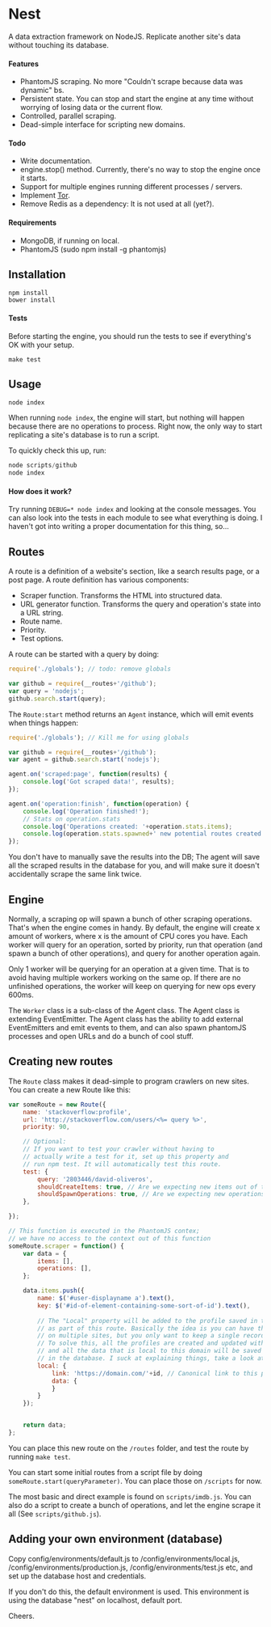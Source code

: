 Nest
==============

A data extraction framework on NodeJS. Replicate another site's data without touching its database.

#### Features
  * PhantomJS scraping. No more "Couldn't scrape because data was dynamic" bs.
  * Persistent state. You can stop and start the engine at any time without worrying of losing data or the current flow.
  * Controlled, parallel scraping.
  * Dead-simple interface for scripting new domains.

#### Todo
  * Write documentation.
  * engine.stop() method. Currently, there's no way to stop the engine once it starts.
  * Support for multiple engines running different processes / servers.
  * Implement [Tor](https://github.com/d-oliveros/node-tor-nightcrawler).
  * Remove Redis as a dependency: It is not used at all (yet?).

#### Requirements
  * MongoDB, if running on local.
  * PhantomJS (sudo npm install -g phantomjs)

## Installation

```
npm install
bower install
```

#### Tests

Before starting the engine, you should run the tests to see if everything's OK with your setup.

```
make test
```

## Usage

```
node index
```

When running `node index`, the engine will start, but nothing will happen because there are no operations to process. Right now, the only way to start replicating a site's database is to run a script.

To quickly check this up, run:

```js
node scripts/github
node index
```

#### How does it work?

Try running `DEBUG=* node index` and looking at the console messages. You can also look into the tests in each module to see what everything is doing. I haven't got into writing a proper documentation for this thing, so...

## Routes

A route is a definition of a website's section, like a search results page, or a post page. A route definition has various components:

- Scraper function. Transforms the HTML into structured data.
- URL generator function. Transforms the query and operation's state into a URL string.
- Route name.
- Priority.
- Test options.

A route can be started with a query by doing:

```js
require('./globals'); // todo: remove globals

var github = require(__routes+'/github');
var query = 'nodejs';
github.search.start(query);
```

The `Route:start` method returns an `Agent` instance, which will emit events when things happen:

```js
require('./globals'); // Kill me for using globals

var github = require(__routes+'/github');
var agent = github.search.start('nodejs');

agent.on('scraped:page', function(results) {
	console.log('Got scraped data!', results);
});

agent.on('operation:finish', function(operation) {
	console.log('Operation finished!');
	// Stats on operation.stats
	console.log('Operations created: '+operation.stats.items);
	console.log(operation.stats.spawned+' new potential routes created!');
});
```

You don't have to manually save the results into the DB; The agent will save all the scraped results in the database for you, and will make sure it doesn't accidentally scrape the same link twice.

## Engine

Normally, a scraping op will spawn a bunch of other scraping operations. That's when the engine comes in handy. By default, the engine will create x amount of workers, where x is the amount of CPU cores you have. Each worker will query for an operation, sorted by priority, run that operation (and spawn a bunch of other operations), and query for another operation again.

Only 1 worker will be querying for an operation at a given time. That is to avoid having multiple workers working on the same op. If there are no unfinished operations, the worker will keep on querying for new ops every 600ms.

The `Worker` class is a sub-class of the Agent class. The Agent class is extending EventEmitter. The Agent class has the ability to add external EventEmitters and emit events to them, and can also spawn phantomJS processes and open URLs and do a bunch of cool stuff.

## Creating new routes

The `Route` class makes it dead-simple to program crawlers on new sites. You can create a new Route like this:

```js
var someRoute = new Route({
	name: 'stackoverflow:profile',
	url: 'http://stackoverflow.com/users/<%= query %>',
	priority: 90,

	// Optional: 
	// If you want to test your crawler without having to 
	// actually write a test for it, set up this property and
	// run npm test. It will automatically test this route.
	test: {
		query: '2803446/david-oliveros',
		shouldCreateItems: true, // Are we expecting new items out of this route?
		shouldSpawnOperations: true, // Are we expecting new operations out of this route?
	},

});

// This function is executed in the PhantomJS contex;
// we have no access to the context out of this function
someRoute.scraper = function() {
	var data = {
		items: [],
		operations: [],
	};

	data.items.push({
		name: $('#user-displayname a').text(),
		key: $('#id-of-element-containing-some-sort-of-id').text(),
		
		// The "Local" property will be added to the profile saved in the database,
		// as part of this route. Basically the idea is you can have the same person
		// on multiple sites, but you only want to keep a single record for him.
		// To solve this, all the profiles are created and updated with a domain property,
		// and all the data that is local to this domain will be saved in a corresponding field
		// in the database. I suck at explaining things, take a look at the Profile schema to know more.
		local: {
			link: 'https://domain.com/'+id, // Canonical link to this piece of content
			data: {
			}
		}
	});


	return data;
};
```

You can place this new route on the `/routes` folder, and test the route by running `make test`.

You can start some initial routes from a script file by doing `someRoute.start(queryParameter)`. You can place those on `/scripts` for now.

The most basic and direct example is found on `scripts/imdb.js`. You can also do a script to create a bunch of operations, and let the engine scrape it all (See `scripts/github.js`).

## Adding your own environment (database)

Copy config/environments/default.js to /config/environments/local.js, /config/environments/production.js, /config/environments/test.js etc, and set up the database host and credentials.

If you don't do this, the default environment is used. This environment is using the database "nest" on localhost, default port.

Cheers.
